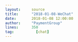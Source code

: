 ```yaml
---
layout:     source 
title:      "2018-01-08-WeChat"
date:       2018-01-08 12:00:00
author:     "PaymentGroup"
lines:      350 
tag:		  [chat]
---
```

